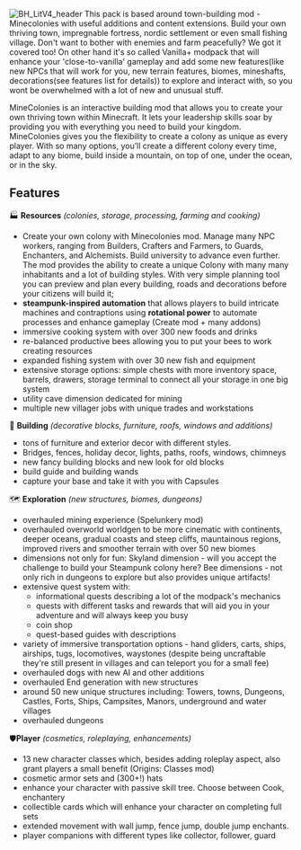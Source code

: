 ![BH_LitV4_header](https://github.com/user-attachments/assets/4edbd944-daaa-40a9-ae83-3c515f5e07e0)
This pack is based around town-building mod - Minecolonies with useful additions and content extensions. Build your own thriving town, impregnable fortress, nordic settlement or even small fishing village. Don't want to bother with enemies and farm peacefully? We got it covered too! On other hand it's so called Vanilla+ modpack that will enhance your 'close-to-vanilla' gameplay and add some new features(like new NPCs that will work for you, new terrain features, biomes, mineshafts, decorations(see features list for details)) to explore and interact with, so you wont be overwhelmed with a lot of new and unusual stuff.

MineColonies is an interactive building mod that allows you to create your own thriving town within Minecraft. It lets your leadership skills soar by providing you with everything you need to build your kingdom. MineColonies gives you the flexibility to create a colony as unique as every player. With so many options, you’ll create a different colony every time, adapt to any biome, build inside a mountain, on top of one, under the ocean, or in the sky.

## Features
🏭 **Resources** _(colonies, storage, processing, farming and cooking)_
- Create your own colony with Minecolonies mod. Manage many NPC workers, ranging from Builders, Crafters and Farmers, to Guards, Enchanters, and Alchemists. Build university to advance even further. The mod provides the ability to create a unique Colony with many many inhabitants and a lot of building styles. With very simple planning tool you can preview and plan every building, roads and decorations before your citizens will build it;
- **steampunk-inspired automation** that allows players to build intricate machines and contraptions using **rotational power** to automate processes and enhance gameplay (Create mod + many addons)
- immersive cooking system with over 300 new foods and drinks
- re-balanced productive bees allowing you to put your bees to work creating resources
- expanded fishing system with over 30 new fish and equipment
- extensive storage options: simple chests with more inventory space, barrels, drawers, storage terminal to connect all your storage in one big system
- utility cave dimension dedicated for mining
- multiple new villager jobs with unique trades and workstations
  
🧱 **Building** _(decorative blocks, furniture, roofs, windows and additions)_
- tons of furniture and exterior decor with different styles. 
- Bridges, fences, holiday decor, lights, paths, roofs, windows, chimneys
- new fancy building blocks and new look for old blocks
- build guide and building wands
- capture your base and take it with you with Capsules
  
🗺️ **Exploration** _(new structures, biomes, dungeons)_
- overhauled mining experience (Spelunkery mod)
- overhauled overworld worldgen to be more cinematic with continents, deeper oceans, gradual coasts and steep cliffs, mauntainous regions, improved rivers and smoother terrain with over 50 new biomes
- dimensions not only for fun: Skyland dimension - will you accept the challenge to build your Steampunk colony here? Bee dimensions - not only rich in dungeons to explore but also provides unique artifacts!
- extensive quest system with:
	- informational quests describing a lot of the modpack's mechanics
	- quests with different tasks and rewards that will aid you in your adventure and will always keep you busy
	- coin shop
	- quest-based guides with descriptions
- variety of immersive transportation options - hand gliders, carts, ships, airships, tugs, locomotives, waystones (despite being uncraftable they're still present in villages and can teleport you for a small fee)
- overhauled dogs with new AI and other additions
- overhauled End generation with new structures
- around 50 new unique structures including: Towers, towns, Dungeons, Castles, Forts, Ships, Campsites, Manors, underground and water villages
- overhauled dungeons
  
🛡️**Player** _(cosmetics, roleplaying, enhancements)_
- 13 new character classes which, besides adding roleplay aspect, also grant players a small benefit (Origins: Classes mod)
- cosmetic armor sets and (300+!) hats
- enhance your character with passive skill tree. Choose between Cook, enchantery
- collectible cards which will enhance your character on completing full sets
- extended movement with wall jump, fence jump, double jump enchants.
- player companions with different types like collector, follower, guard

